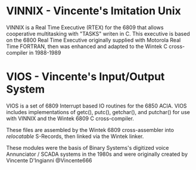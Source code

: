 # VINNIX - Vincente's Imitation Unix
VINNIX is a Real Time Executive (RTEX) for the 6809 that allows cooperative multitasking with "TASKS" writen in C.
This executive is based on the 6800 Real Time Executive originally supplied with Motorola Real Time FORTRAN, 
then was enhanced and adapted to the Wintek C cross-compiler in 1988-1989

# VIOS - Vincente's Input/Output System
VIOS is a set of 6809 Interrupt based IO routines for the 6850 ACIA.
VIOS includes implementations of getc(), putc(), getchar(), and putchar() for use with VINNIX and the Wintek 6809 C cross-compiler.

These files are assembled by the Wintek 6809 cross-assembler into *relocatable* S-Records, then linked via the Wintek linker.

These modules were the basis of Binary Systems's digitized voice Annunciator / SCADA systems in the 1980s and were originally
created by Vincente D'Ingianni @Vincente666
